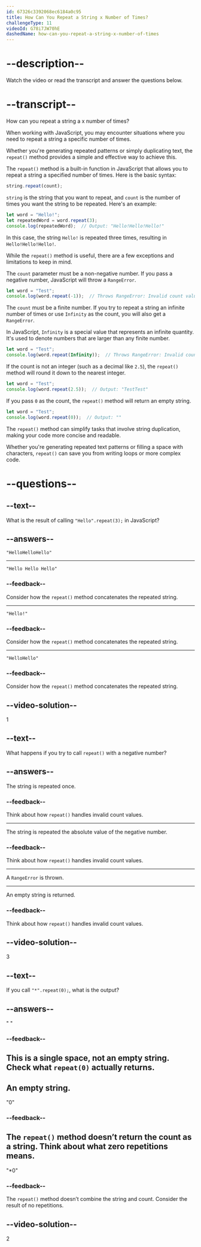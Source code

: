 ```yaml
---
id: 67326c3392068ec6184a0c95
title: How Can You Repeat a String x Number of Times?
challengeType: 11
videoId: G78i7JW70hE
dashedName: how-can-you-repeat-a-string-x-number-of-times
---
```


# --description--

Watch the video or read the transcript and answer the questions below.

# --transcript--

How can you repeat a string a x number of times?

When working with JavaScript, you may encounter situations where you need to repeat a string a specific number of times.

Whether you're generating repeated patterns or simply duplicating text, the `repeat()` method provides a simple and effective way to achieve this.

The `repeat()` method is a built-in function in JavaScript that allows you to repeat a string a specified number of times. Here is the basic syntax:

```js
string.repeat(count);
```

`string` is the string that you want to repeat, and `count` is the number of times you want the string to be repeated. Here's an example:

```js
let word = "Hello!";
let repeatedWord = word.repeat(3);
console.log(repeatedWord);  // Output: "Hello!Hello!Hello!"
```

In this case, the string `Hello!` is repeated three times, resulting in `Hello!Hello!Hello!`.

While the `repeat()` method is useful, there are a few exceptions and limitations to keep in mind.

The `count` parameter must be a non-negative number. If you pass a negative number, JavaScript will throw a `RangeError`.

```js
let word = "Test";
console.log(word.repeat(-1));  // Throws RangeError: Invalid count value
```

The `count` must be a finite number. If you try to repeat a string an infinite number of times or use `Infinity` as the count, you will also get a `RangeError`.

In JavaScript, `Infinity` is a special value that represents an infinite quantity. It's used to denote numbers that are larger than any finite number.

```js
let word = "Test";
console.log(word.repeat(Infinity));  // Throws RangeError: Invalid count value
```

If the count is not an integer (such as a decimal like `2.5`), the `repeat()` method will round it down to the nearest integer.

```js
let word = "Test";
console.log(word.repeat(2.5));  // Output: "TestTest"
```

If you pass `0` as the count, the `repeat()` method will return an empty string.

```js
let word = "Test";
console.log(word.repeat(0));  // Output: ""
```

The `repeat()` method can simplify tasks that involve string duplication, making your code more concise and readable.

Whether you're generating repeated text patterns or filling a space with characters, `repeat()` can save you from writing loops or more complex code.

# --questions--

## --text--

What is the result of calling `"Hello".repeat(3);` in JavaScript?

## --answers--

`"HelloHelloHello"`

---

`"Hello Hello Hello"`

### --feedback--

Consider how the `repeat()` method concatenates the repeated string.

---

`"Hello!"`

### --feedback--

Consider how the `repeat()` method concatenates the repeated string.

---

`"HelloHello"`

### --feedback--

Consider how the `repeat()` method concatenates the repeated string.

## --video-solution--

1

## --text--

What happens if you try to call `repeat()` with a negative number?

## --answers--

The string is repeated once.

### --feedback--

Think about how `repeat()` handles invalid count values.

---

The string is repeated the absolute value of the negative number.

### --feedback--

Think about how `repeat()` handles invalid count values.

---

A `RangeError` is thrown.

---

An empty string is returned.

### --feedback--

Think about how `repeat()` handles invalid count values.

## --video-solution--

3

## --text--
If you call `"*".repeat(0);`, what is the output?

## --answers--
" "
### --feedback--
This is a single space, not an empty string. Check what `repeat(0)` actually returns.
---
An empty string.
---
"0"
### --feedback--
The `repeat()` method doesn’t return the count as a string. Think about what zero repetitions means.
---
"*0"
### --feedback--
The `repeat()` method doesn’t combine the string and count. Consider the result of no repetitions.

## --video-solution--
2
